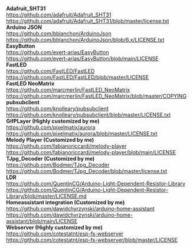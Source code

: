 **Adafruit_SHT31**  
https://github.com/adafruit/Adafruit_SHT31  
https://github.com/adafruit/Adafruit_SHT31/blob/master/license.txt  
**Arduino JSON**  
https://github.com/bblanchon/ArduinoJson  
https://github.com/bblanchon/ArduinoJson/blob/6.x/LICENSE.txt  
**EasyButton**  
https://github.com/evert-arias/EasyButton  
https://github.com/evert-arias/EasyButton/blob/main/LICENSE  
**FastLED**  
https://github.com/FastLED/FastLED  
https://github.com/FastLED/FastLED/blob/master/LICENSE  
**FastLED NeoMatrix**  
https://github.com/marcmerlin/FastLED_NeoMatrix  
https://github.com/marcmerlin/FastLED_NeoMatrix/blob/master/COPYING  
**pubsubclient**  
https://github.com/knolleary/pubsubclient  
https://github.com/knolleary/pubsubclient/blob/master/LICENSE.txt   
**GifPLayer (Highly customized by me)**  
https://github.com/pixelmatix/aurora  
https://github.com/pixelmatix/aurora/blob/master/LICENSE.txt  
**Melody Player (Customized by me)**  
https://github.com/fabianoriccardi/melody-player  
https://github.com/fabianoriccardi/melody-player/blob/main/LICENSE  
**TJpg_Decoder (Customized by me)**  
https://github.com/Bodmer/TJpg_Decoder  
https://github.com/Bodmer/TJpg_Decoder/blob/master/license.txt  
**LDR**  
https://github.com/QuentinCG/Arduino-Light-Dependent-Resistor-Library  
https://github.com/QuentinCG/Arduino-Light-Dependent-Resistor-Library/blob/master/LICENSE.md  
**Homeassistant integration (Customized by me)**  
https://github.com/dawidchyrzynski/arduino-home-assistant  
https://github.com/dawidchyrzynski/arduino-home-assistant/blob/main/LICENSE  
**Webserver (Highly customized by me)**  
https://github.com/cotestatnt/esp-fs-webserver  
https://github.com/cotestatnt/esp-fs-webserver/blob/master/LICENSE  

